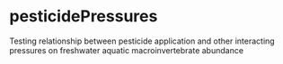 # pesticidePressures
Testing relationship between pesticide application and other interacting pressures on freshwater aquatic macroinvertebrate abundance
